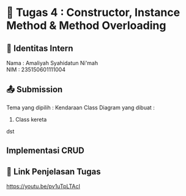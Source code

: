 # 📁 Tugas 4 : Constructor, Instance Method & Method Overloading

## 👤 Identitas Intern
Nama : Amaliyah Syahidatun Ni'mah        
NIM  : 235150601111004

## 📤 Submission

Tema yang dipilih : Kendaraan
Class Diagram yang dibuat : 
1. Class kereta

dst

## Implementasi CRUD

## 🔗 Link Penjelasan Tugas

https://youtu.be/pv1uTpLTAcI


